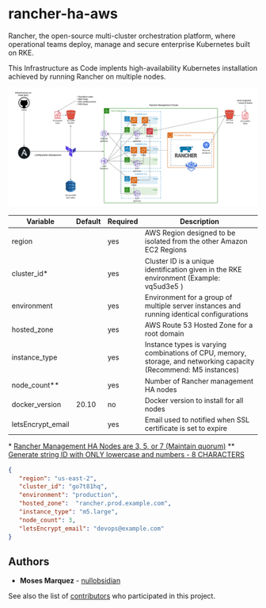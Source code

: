 # rancher-ha-aws

Rancher, the open-source multi-cluster orchestration platform, where operational teams deploy, manage and secure enterprise Kubernetes built on RKE.

This Infrastructure as Code implents high-availability Kubernetes installation achieved by running Rancher on multiple nodes.

![AWS HA EC2 Rancher Deployment](./diagram.png)

| Variable          | Default | Required | Description                                                                                                        |
|-------------------|---------|----------|--------------------------------------------------------------------------------------------------------------------|
| region            |         | yes      | AWS Region designed to be isolated from the other Amazon EC2 Regions                                               |
| cluster_id*       |         | yes      | Cluster ID is a unique identification given in the RKE environment (Example: vq5ud3e5 )                            |
| environment       |         | yes      | Environment for a group of multiple server instances and running identical configurations                          |
| hosted_zone       |         | yes      | AWS Route 53 Hosted Zone for a root domain                                                                         |
| instance_type     |         | yes      | Instance types is varying combinations of CPU, memory, storage, and networking capacity (Recommend: M5 instances)  |
| node_count**      |         | yes      | Number of Rancher management HA nodes                                                                              |
| docker_version    | 20.10   | no       | Docker version to install for all nodes                                                                            |
| letsEncrypt_email |         | yes      | Email used to notified when SSL certificate is set to expire                                                       |

\* [Rancher Management HA Nodes are 3, 5, or 7 (Maintain quorum)](https://rancher.com/docs/rancher/v2.x/en/overview/architecture-recommendations/)
\*\* [Generate string ID with ONLY lowercase and numbers - 8 CHARACTERS](https://www.random.org/strings/?num=6&len=8&digits=on&loweralpha=on&unique=on&format=html&rnd=new)

```json
{  
   "region": "us-east-2",
   "cluster_id": "go7t81hq",
   "environment": "production",
   "hosted_zone":  "rancher.prod.example.com",
   "instance_type": "m5.large",
   "node_count": 3,
   "letsEncrypt_email": "devops@example.com"
}
```

## Authors

* **Moses Marquez** - [nullobsidian](https://github.com/nullobsidian)

See also the list of [contributors](https://github.com/GoldenHippoMedia/tsunami/contributors) who participated in this project.
